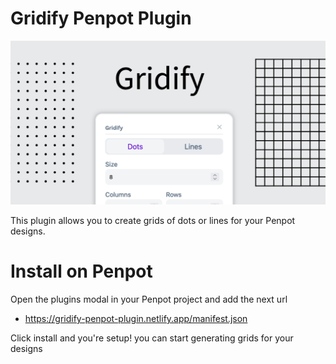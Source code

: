 # Gridify Penpot Plugin

![Cover image](public/content/cover.png)

This plugin allows you to create grids of dots or lines for your Penpot designs.

# Install on Penpot

Open the plugins modal in your Penpot project and add the next url

- https://gridify-penpot-plugin.netlify.app/manifest.json

Click install and you're setup! you can start generating grids for your designs
